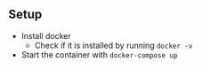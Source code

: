 
## Setup 
* Install docker
    * Check if it is installed by running `docker -v`
* Start the container with `docker-compose up`
